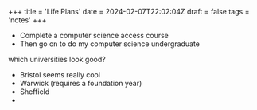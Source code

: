 +++
title = 'Life Plans'
date = 2024-02-07T22:02:04Z
draft = false
tags = 'notes'
+++

- Complete a computer science access course
- Then go on to do my computer science undergraduate

which universities look good?
- Bristol seems really cool
- Warwick (requires a foundation year)
- Sheffield
- 
